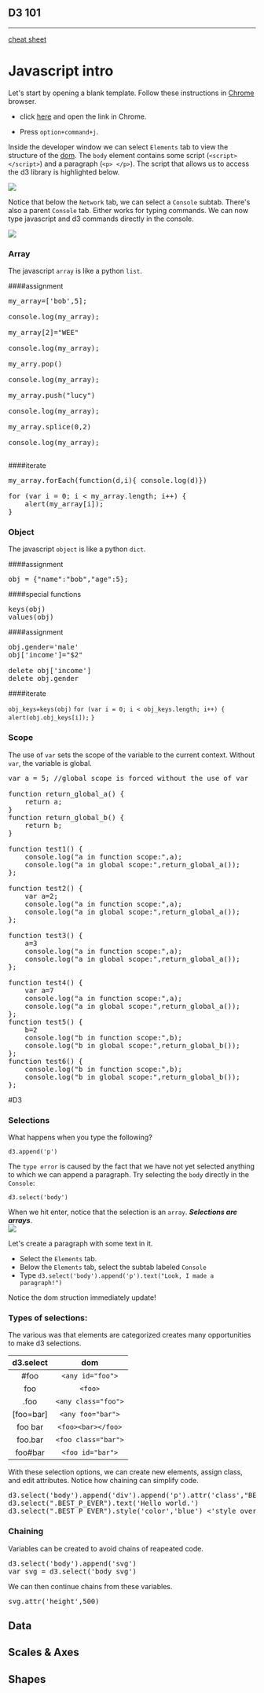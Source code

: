 D3 101
---------
---------
[cheat sheet](https://github.com/alignedleft/strata-d3-tutorial/blob/master/d3%20Cheat%20Sheet.pdf)

# Javascript intro
Let's start by opening a blank template. Follow these instructions in [Chrome](https://www.google.com/intl/en/chrome/browser/#brand=CHMB&utm_campaign=en&utm_source=en-ha-na-us-sk&utm_medium=ha) browser. 

*  click [here](http://data-science-6.gnip.com/~blehman/hello-d3.html) and open the link in Chrome. 

*  Press `option+command+j`. 


Inside the developer window we can select `Elements` tab to view the structure of the [dom](http://en.wikipedia.org/wiki/Document_Object_Model). The `body` element contains some script (`<script> </script>`) and a paragraph (`<p> </p>`). The script that allows us to access the d3 library is highlighted below.  

![](https://github.com/blehman/Data-Science-45min-Intros/blob/master/d3-101/imgs/elements.png?raw=true)

Notice that below the `Network` tab, we can select a `Console` subtab. There's also a parent  `Console` tab. Either works for typing commands. We can now type javascript and d3 commands directly in the console.

![](https://github.com/blehman/Data-Science-45min-Intros/blob/master/d3-101/imgs/console.png?raw=true)

### Array
The javascript `array` is like a python `list`.

####assignment
<pre>
my_array=['bob',5];

console.log(my_array);

my_array[2]="WEE"

console.log(my_array);

my_arry.pop() <removes the last element>

console.log(my_array);

my_array.push("lucy") <adds element to last>

console.log(my_array);

my_array.splice(0,2) <removes 2 elements starting at 0>

console.log(my_array);

</pre>

####iterate
<pre>
my_array.forEach(function(d,i){ console.log(d)})

for (var i = 0; i < my_array.length; i++) {
    alert(my_array[i]);
}
</pre>
### Object
The javascript `object` is like a python `dict`.

####assignment
<pre>
obj = {"name":"bob","age":5};
</pre>
####special functions
<pre>
keys(obj)
values(obj)
</pre>
####assignment
<pre>
obj.gender='male'
obj['income']="$2"

delete obj['income'] 
delete obj.gender
</pre>
####iterate

`obj_keys=keys(obj)`
`for (var i = 0; i < obj_keys.length; i++) {`
    `alert(obj.obj_keys[i]);`
`}`
### Scope 
The use of `var` sets the scope of the variable to the current context. Without `var`, the variable is global. 
<pre>
var a = 5; //global scope is forced without the use of var

function return_global_a() {
    return a;
}
function return_global_b() {
    return b;
}

function test1() {
    console.log("a in function scope:",a);
    console.log("a in global scope:",return_global_a());
};

function test2() {
    var a=2;
    console.log("a in function scope:",a);
    console.log("a in global scope:",return_global_a());
};

function test3() {
    a=3
    console.log("a in function scope:",a);
    console.log("a in global scope:",return_global_a());
};

function test4() {
    var a=7
    console.log("a in function scope:",a);
    console.log("a in global scope:",return_global_a());
};
function test5() {
    b=2
    console.log("b in function scope:",b);
    console.log("b in global scope:",return_global_b());
};
function test6() {
    console.log("b in function scope:",b);
    console.log("b in global scope:",return_global_b());
};
</pre>

#D3
### Selections
What happens when you type the following?  

`d3.append('p')` 

The `type error` is caused by the fact that we have not yet selected anything to which we can append a paragraph. Try selecting the `body` directly in the `Console`:   

`d3.select('body')`

When we hit enter, notice that the selection is an `array`. ***Selections are arrays***.  
![](https://github.com/blehman/Data-Science-45min-Intros/blob/master/d3-101/imgs/selection_array.png?raw=true)

Let's create a paragraph with some text in it. 

*  Select the `Elements` tab. 
*  Below the `Elements` tab, select the subtab labeled `Console`
*  Type `d3.select('body').append('p').text("Look, I made a paragraph!")`

Notice the dom struction immediately update!

### Types of selections:

The various was that elements are categorized creates many opportunities to make d3 selections. 


|   d3.select   |        dom         |  
| :-------------: | :----------------:   |  
| \#foo         | `<any id="foo">`   |     
| foo           | `<foo>`            |  
| .foo          | `<any class="foo">`|     
| [foo=bar]     | `<any foo="bar">`  |     
| foo bar       | `<foo><bar></foo>` |    
| foo.bar       | `<foo class="bar">`|   
| foo\#bar      | `<foo id="bar">`   |  

With these selection options, we can create new elements, assign class, and edit attributes. Notice how chaining can simplify code. 

<pre>
d3.select('body').append('div').append('p').attr('class',"BEST_P_EVER")
d3.select(".BEST_P_EVER").text('Hello world.')
d3.select(".BEST_P_EVER").style('color','blue') <'style overides css style'>
</pre>

### Chaining
Variables can be created to avoid chains of reapeated code.

<pre>
d3.select('body').append('svg')
var svg = d3.select('body svg')
</pre>

We can then continue chains from these variables.

<pre>
svg.attr('height',500)
</pre>

## Data

## Scales & Axes

## Shapes

